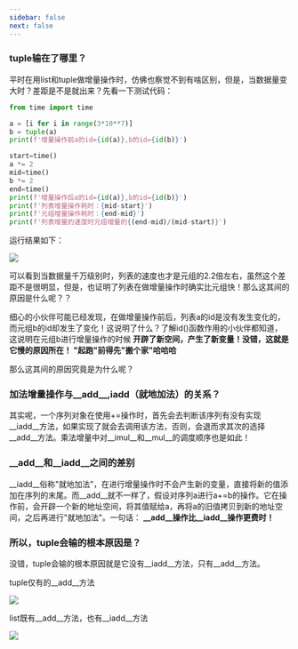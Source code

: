 ```yaml
---
sidebar: false
next: false
---
```

<BlogInfo/>






### tuple输在了哪里？

平时在用list和tuple做增量操作时，仿佛也察觉不到有啥区别，但是，当数据量变大时？差距是不是就出来？先看一下测试代码：


```python
from time import time

a = [i for i in range(3*10**7)]
b = tuple(a)
print(f'增量操作前a的id={id(a)},b的id={id(b)}')

start=time()
a *= 2
mid=time()
b *= 2
end=time()
print(f'增量操作后a的id={id(a)},b的id={id(b)}')
print(f'列表增量操作耗时：{mid-start}')
print(f'元组增量操作耗时：{end-mid}')
print(f'列表增量的速度时元组增量的{(end-mid)/(mid-start)}')
```

运行结果如下：

![](http://www.lll.plus/media/image/2022/02/14/image-20220214143043-1.png)

可以看到当数据量千万级别时，列表的速度也才是元组的2.2倍左右，虽然这个差距不是很明显，但是，也证明了列表在做增量操作时确实比元组快！那么这其间的原因是什么呢？？

细心的小伙伴可能已经发现，在做增量操作前后，列表a的id是没有发生变化的，而元组b的id却发生了变化！这说明了什么？了解id()函数作用的小伙伴都知道，这说明在元组b进行增量操作的时候
**开辟了新空间，产生了新变量！没错，这就是它慢的原因所在！ "起跑"前得先"搬个家"哈哈哈**


那么这其间的原因究竟是为什么呢？

### **加法增量操作与__add__,__iadd__（就地加法）的关系？**

其实呢，一个序列对象在使用+=操作时，首先会去判断该序列有没有实现__iadd__方法，如果实现了就会去调用该方法，否则，会退而求其次的选择__add__方法。乘法增量中对__imul__和__mul__的调度顺序也是如此！

### **__add__和__iadd__之间的差别**

__iadd__俗称"就地加法"，在进行增量操作时不会产生新的变量，直接将新的值添加在序列的末尾。而__add__就不一样了，假设对序列a进行a+=b的操作。它在操作前，会开辟一个新的地址空间，将其值赋给a，再将a的旧值拷贝到新的地址空间，之后再进行"就地加法"。一句话：
**__add__操作比__iadd__操作更费时！**



### **所以，tuple会输的根本原因是？**

没错，tuple会输的根本原因就是它没有__iadd__方法，只有__add__方法。

tuple仅有的__add__方法

![](https://img-blog.csdnimg.cn/fdfb79ba12dc4f14b80374e51d302b57.png?x-oss-process=image/watermark,type_d3F5LXplbmhlaQ,shadow_50,text_Q1NETiBAbGl0dGxl5LquXw==,size_20,color_FFFFFF,t_70,g_se,x_16)

 list既有__add__方法，也有__iadd__方法

![](https://img-blog.csdnimg.cn/6dde0ded78b44d44bfbd0fb7262f80c1.png?x-oss-process=image/watermark,type_d3F5LXplbmhlaQ,shadow_50,text_Q1NETiBAbGl0dGxl5LquXw==,size_20,color_FFFFFF,t_70,g_se,x_16)






































<ActionBox />
        
<style>#top-box {margin-top:0.5rem!important;}</style>